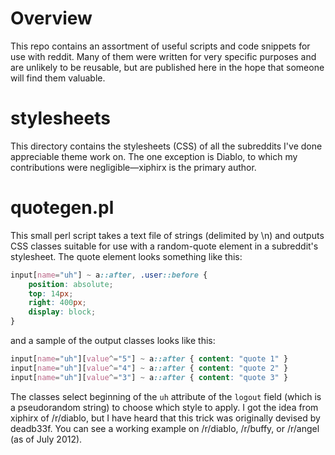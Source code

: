 # Overview

This repo contains an assortment of useful scripts and code snippets for use with reddit. Many of them were written for very specific purposes and are unlikely to be reusable, but are published here in the hope that someone will find them valuable.

# stylesheets

This directory contains the stylesheets (CSS) of all the subreddits I've done appreciable theme work on. The one exception is Diablo, to which my contributions were negligible—xiphirx is the primary author.

# quotegen.pl

This small perl script takes a text file of strings (delimited by \n) and outputs CSS classes suitable for use with a random-quote element in a subreddit's stylesheet. The quote element looks something like this:

```css
input[name="uh"] ~ a::after, .user::before {
	position: absolute;
	top: 14px;
	right: 400px;
	display: block;
}
```

and a sample of the output classes looks like this:

```css
input[name="uh"][value^="5"] ~ a::after { content: "quote 1" }
input[name="uh"][value^="4"] ~ a::after { content: "quote 2" }
input[name="uh"][value^="3"] ~ a::after { content: "quote 3" }
```

The classes select beginning of the `uh` attribute of the `logout` field (which is a pseudorandom string) to choose which style to apply. I got the idea from xiphirx of /r/diablo, but I have heard that this trick was originally devised by deadb33f. You can see a working example on /r/diablo, /r/buffy, or /r/angel (as of July 2012).

